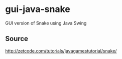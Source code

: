 # gui-java-snake
 GUI version of Snake using Java Swing
 
 ## Source
 http://zetcode.com/tutorials/javagamestutorial/snake/
